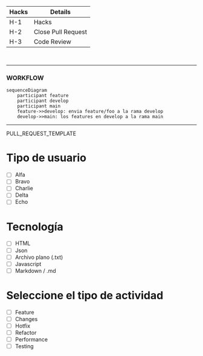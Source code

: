 | Hacks | Details            |
| ----- | ------------------ |
| H-1   | Hacks              |
| H-2   | Close Pull Request |
| H-3   | Code Review        |

<br/>

---

### WORKFLOW

```mermaid
sequenceDiagram
    participant feature
    participant develop
    participant main
    feature->>develop: envia feature/foo a la rama develop
    develop->>main: los features en develop a la rama main
```

---

PULL_REQUEST_TEMPLATE

# Tipo de usuario

- [ ] Alfa
- [ ] Bravo
- [ ] Charlie
- [ ] Delta
- [ ] Echo

# Tecnología

- [ ] HTML
- [ ] Json
- [ ] Archivo plano (.txt)
- [ ] Javascript
- [ ] Markdown / .md

# Seleccione el tipo de actividad

- [ ] Feature
- [ ] Changes
- [ ] Hotfix
- [ ] Refactor
- [ ] Performance
- [ ] Testing
